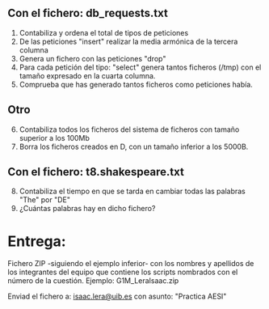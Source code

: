 ## Con el fichero: db_requests.txt

  1. Contabiliza y ordena el total de tipos de peticiones 
  2. De las peticiones "insert" realizar la media armónica de la tercera columna
  3. Genera un fichero con las peticiones "drop"
  4. Para cada petición del tipo: "select" genera tantos ficheros (/tmp) con el tamaño expresado en la cuarta columna.
  5. Comprueba que has generado tantos ficheros como peticiones había. 

## Otro

  6. Contabiliza todos los ficheros del sistema de ficheros con tamaño superior a los 100Mb
  7. Borra los ficheros creados en D, con un tamaño inferior a los 5000B.

## Con el fichero: t8.shakespeare.txt

  8. Contabiliza el tiempo en que se tarda en cambiar todas las palabras "The" por "DE"
  9. ¿Cuántas palabras hay en dicho fichero?
  

# Entrega: 
  
  Fichero ZIP -siguiendo el ejemplo inferior- con los nombres y apellidos de los integrantes del equipo que contiene los scripts nombrados con el número de la cuestión.
  Ejemplo:  G1M_LeraIsaac.zip

Enviad el fichero a: isaac.lera@uib.es con asunto: "Practica AESI"
